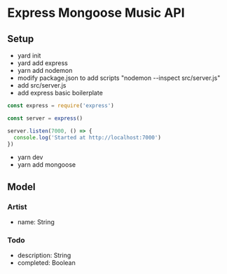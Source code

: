 # Express Mongoose Music API

## Setup
- yard init
- yard add express
- yarn add nodemon
- modify package.json to add scripts "nodemon --inspect src/server.js"
- add src/server.js
- add express basic boilerplate
```javascript
const express = require('express')

const server = express()

server.listen(7000, () => {
  console.log('Started at http://localhost:7000')
})
```
- yarn dev
- yarn add mongoose


## Model

### Artist
- name: String


### Todo
- description: String
- completed: Boolean